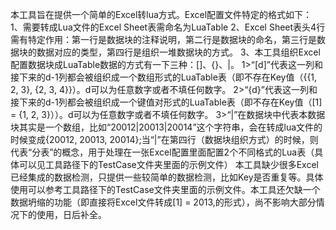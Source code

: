 本工具旨在提供一个简单的Excel转lua方式。Excel配置文件特定的格式如下：
1、需要转成Lua文件的Excel Sheet表需命名为LuaTable
2、Excel Sheet表头4行需有特定作用：第一行是数据块的注释说明，第二行是数据块的命名，第三行是数据块的数据对应的类型，第四行是组织一堆数据块的方式。
3、本工具组织Excel配置数据块成LuaTable数据的方式有一下三种：[]、{}、|。
  1>“[d]”代表这一列和接下来的d-1列都会被组织成一个数组形式的LuaTable表（即不存在Key值（{{1, 2, 3}, {2, 3, 4}}）。d可以为任意数字或者不填任何数字。
  2>“{d}”代表这一列和接下来的d-1列都会被组织成一个键值对形式的LuaTable表（即不存在Key值（[1] = {1, 2, 3}））。d可以为任意数字或者不填任何数字。
  3>“|”在数据块中代表本数据块其实是一个数组，比如“20012|20013|20014”这个字符串，会在转成lua文件的时候变成{20012, 20013, 20014};当“|”在第四行（数据块组织方式）的时候，则代表“分表”的概念，用于处理在一张Excel配置里面配置2个不同格式的Lua表（具体可以见工具路径下的TestCase文件夹里面的示例文件）
本工具缺少很多Excel已经集成的数据检测，只提供一些较简单的数据检测，比如Key是否重复等。具体使用可以参考工具路径下的TestCase文件夹里面的示例文件。本工具还欠缺一个数据坍缩的功能（即直接将Excel文件转成[1] = 2013,的形式），尚不影响大部分情况下的使用，日后补全。
